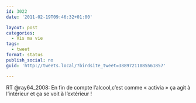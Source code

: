```yaml
---
id: 3022
date: '2011-02-19T09:46:32+01:00'

layout: post
categories:
  - Vis ma vie
tags:
  - tweet
format: status
publish_social: no
guid: 'http://tweets.local/?birdsite_tweet=38897211085561857'

---
```


RT @ray64\_2008: En fin de compte l’alcool,c’est comme « activia » ça agit à l’intérieur et ça se voit à l’extérieur !